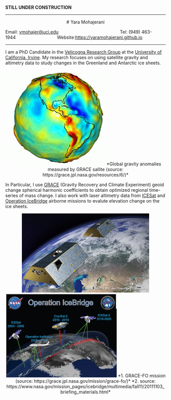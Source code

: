 **STILL UNDER CONSTRUCTION**

---

<center># Yara Mohajerani</center>   


Email: <ymohajer@uci.edu>&nbsp;&nbsp;&nbsp;&nbsp;&nbsp;&nbsp;&nbsp;&nbsp;&nbsp;&nbsp;&nbsp;&nbsp;&nbsp;&nbsp;&nbsp;&nbsp;&nbsp;&nbsp;&nbsp;&nbsp;&nbsp;&nbsp;&nbsp;&nbsp;&nbsp;&nbsp;&nbsp;&nbsp;&nbsp;&nbsp;&nbsp;&nbsp;&nbsp;&nbsp;&nbsp;&nbsp;&nbsp;&nbsp;&nbsp;&nbsp;&nbsp;&nbsp;&nbsp;&nbsp;&nbsp;&nbsp;&nbsp;&nbsp;&nbsp;Tel: (949) 463-1944&nbsp;&nbsp;&nbsp;&nbsp;&nbsp;&nbsp;&nbsp;&nbsp;&nbsp;&nbsp;&nbsp;&nbsp;&nbsp;&nbsp;&nbsp;&nbsp;&nbsp;&nbsp;&nbsp;&nbsp;&nbsp;&nbsp;&nbsp;&nbsp;&nbsp;&nbsp;&nbsp;&nbsp;&nbsp;&nbsp;&nbsp;&nbsp;&nbsp;Website:<https://yaramohajerani.github.io> 


---


I am a PhD Candidate in the [Velicogna Research Group](http://faculty.sites.uci.edu/velicogna/) at the [University of California, Irvine](https://uci.edu). My research focuses on using satellite gravity and altimetry data to study changes in the Greenland and Antarctic ice sheets. 

<center><img src="./images.dir/geoid.gif" width="300">  
*Global gravity anomalies measured by GRACE sallite (source: https://grace.jpl.nasa.gov/resources/6/)*</center>    



In Particular, I use [GRACE](https://grace.jpl.nasa.gov) (Gravity Recovery and Climate Experiment) geoid change spherical harmonic coefficients to obtain optimized regional time-series of mass change. I also work with laser altimetry data from [ICESat](https://icesat.gsfc.nasa.gov) and [Operation IceBridge](https://www.nasa.gov/mission_pages/icebridge/index.html) airborne missions to evalute elevation change on the ice sheets.  

<center><img src="./images.dir/grace2.jpg" width="400"/> <img src="./images.dir/icebrdige2.jpg" width="350"/> 
*1. GRACE-FO mission (source: https://grace.jpl.nasa.gov/mission/grace-fo/)*
*2. source: https://www.nasa.gov/mission_pages/icebridge/multimedia/fall11/20111103_briefing_materials.html*</center>  
